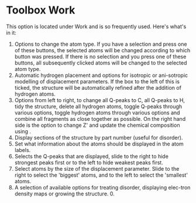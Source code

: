 # Toolbox Work
This option is located under Work and is so frequently used. Here's what's in it:
 
1.	Options to change the atom type. If you have a selection and press one of these buttons, the selected atoms will be changed according to which button was pressed. If there is no selection and you press one of these buttons, all subsequently clicked atoms will be changed to the selected atom type.
2.	Automatic hydrogen placement and options for isotropic or ani-sotropic modelling of displacement parameters. If the box to the left of this is ticked, the structure will be automatically refined after the addition of hydrogen atoms.
3.	Options from left to right, to change all Q-peaks to C, all Q-peaks to H, tidy the structure, delete all hydrogen atoms, toggle Q-peaks through various options, toggle hydrogen atoms through various options and combine all fragments as close together as possible. On the right hand side is the option to change Z' and update the chemical composition using  . 
4.	Display sections of the structure by part number (useful for disorder).
5.	Set what information about the atoms should be displayed in the atom labels.
6.	Selects the Q-peaks that are displayed, slide to the right to hide strongest peaks first or to the left to hide weakest peaks first.
7.	Select atoms by the size of the displacement parameter. Slide to the right to select the 'biggest' atoms, and to the left to select the 'smallest' atoms.
8.	A selection of available options for treating disorder, displaying elec-tron density maps or growing the structure. 0.
